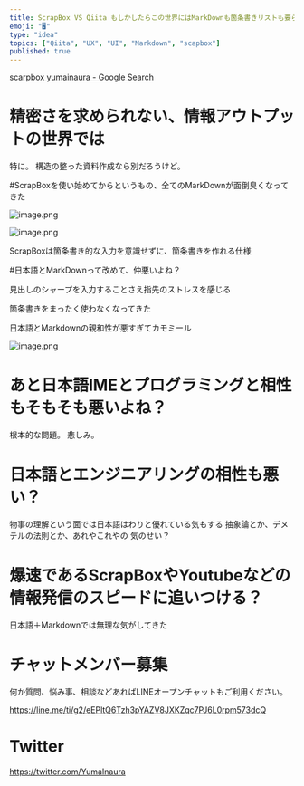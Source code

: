 ```yaml
---
title: ScrapBox VS Qiita もしかしたらこの世界にはMarkDownも箇条書きリストも要らないのかもしれない
emoji: "🖥"
type: "idea"
topics: ["Qiita", "UX", "UI", "Markdown", "scapbox"]
published: true
---
```


[scarpbox yumainaura - Google Search](https://www.google.co.jp/search?q=scarpbox+yumainaura&oq=scarpbox+yumainaura&aqs=chrome..69i57.2688j0j7&sourceid=chrome&ie=UTF-8)


# 精密さを求められない、情報アウトプットの世界では

特に。
構造の整った資料作成なら別だろうけど。

#ScrapBoxを使い始めてからというもの、全てのMarkDownが面倒臭くなってきた

![image.png](https://qiita-image-store.s3.amazonaws.com/0/89618/d137e133-f248-4021-9c8a-0ade0a5b6188.png)

![image.png](https://qiita-image-store.s3.amazonaws.com/0/89618/30c9b084-06d6-e345-1c67-1d0f1c71a3be.png)

ScrapBoxは箇条書き的な入力を意識せずに、箇条書きを作れる仕様


#日本語とMarkDownって改めて、仲悪いよね？

見出しのシャープを入力することさえ指先のストレスを感じる

箇条書きをまったく使わなくなってきた

日本語とMarkdownの親和性が悪すぎてカモミール

![image.png](https://qiita-image-store.s3.amazonaws.com/0/89618/c18706a1-9156-da7b-10fd-10486c9617b0.png)

# あと日本語IMEとプログラミングと相性もそもそも悪いよね？

根本的な問題。
悲しみ。

# 日本語とエンジニアリングの相性も悪い？

物事の理解という面では日本語はわりと優れている気もする
抽象論とか、デメテルの法則とか、あれやこれやの
気のせい？


# 爆速であるScrapBoxやYoutubeなどの情報発信のスピードに追いつける？

日本語＋Markdownでは無理な気がしてきた








<!-- Update From Qiita API -->

# チャットメンバー募集


何か質問、悩み事、相談などあればLINEオープンチャットもご利用ください。

https://line.me/ti/g2/eEPltQ6Tzh3pYAZV8JXKZqc7PJ6L0rpm573dcQ





# Twitter


https://twitter.com/YumaInaura


<!-- Update From Qiita API -->


